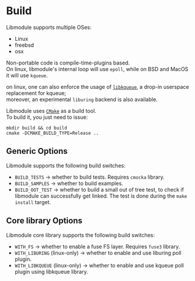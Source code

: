 # Build

Libmodule supports multiple OSes:  

* Linux
* freebsd
* osx

Non-portable code is compile-time-plugins based.  
On linux, libmodule's internal loop will use `epoll`, while on BSD and MacOS it will use `kqueue`.  

on linux, one can also enforce the usage of [`libkqueue`](https://github.com/mheily/libkqueue), a drop-in userspace replacement for kqueue;  
moreover, an experimental `liburing` backend is also available.  

Libmodule uses [`CMake`](https://cmake.org/) as a build tool.  
To build it, you just need to issue:
```shell
mkdir build && cd build
cmake -DCMAKE_BUILD_TYPE=Release ..
```

## Generic Options

Libmodule supports the following build switches:  

* `BUILD_TESTS` -> whether to build tests. Requires `cmocka` library.
* `BUILD_SAMPLES` -> whether to build examples.
* `BUILD_OOT_TEST` -> whether to build a small out of tree test, to check if libmodule can successfully get linked. The test is done during the `make install` target.  

## Core library Options

Libmodule core library supports the following build switches:  

* `WITH_FS` -> whether to enable a fuse FS layer. Requires `fuse3` library.
* `WITH_LIBURING` (linux-only) -> whether to enable and use liburing poll plugin.
* `WITH_LIBKQUEUE` (linux-only) -> whether to enable and use kqueue poll plugin using libkqueue library.
